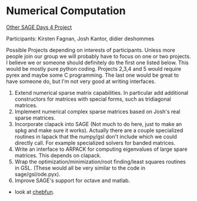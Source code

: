 

# Numerical Computation

<a href="/days4/projects/">Other SAGE Days 4 Project</a> 

Participants: Kirsten Fagnan, Josh Kantor, didier deshommes 

Possible Projects depending on interests of participants. Unless more people join our group we will probably have to focus on one or two projects. I believe we or someone should definitely do the first one listed below. This would be mostly pure python coding. Projects 2,3,4 and 5 would require pyrex and maybe some C programming. The last one would be great to have someone do, but I'm not very good at writing interfaces.  

   1.  Extend numerical sparse matrix capabilities. In particular add additional constructors for matrices with special forms, such as tridiagonal matrices.  
   1.  Implement numerical complex sparse matrices based on Josh's real sparse matrices. 
   1.  Incorporate clapack into SAGE (Not much to do here, just to make an spkg and make sure it works). Actually there are a couple specialized routines in lapack that the numpy/gsl don't include which we could directly call. For example specialized solvers for banded matrices.   
   1.  Write an interface to ARPACK for computing eigenvalues of large spare matrices. This depends on clapack. 
   1.  Wrap the optimization/minimization/root finding/least squares  routines in GSL. (These would all be very similar to the code in sage/gsl/ode.pyx). 
   1.  Improve SAGE's support for octave and matlab.  
* look at <a class="http" href="http://web.comlab.ox.ac.uk/projects/chebfun/">chebfun</a>. 
